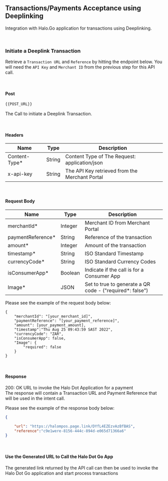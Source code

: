 
## Transactions/Payments Acceptance using Deeplinking

Integration with Halo.Go application for transactions using Deeplinking.

<br/>

### Initiate a Deeplink Transaction

Retrieve a ```Transaction URL``` and ```Reference``` by hitting the endpoint below. You will need the ```API Key``` and ```Merchant
ID``` from the previous step for this API call.

<br/>

#### Post

```bash
{{POST_URL}}
```

The Call to initiate a Deeplink Transaction.

<br/>

#### Headers

| Name |Type | Description |
| ----------- | ----------- |-------------|
| Content-Type* | String | Content Type of The Request: application/json|
| x-api-key| String | The API Key retrieved from the Merchant Portal|

<br/>

#### Request Body

| Name |Type | Description |
| ----------- | ----------- |-------------|
| merchantId* | Integer | Merchant ID from Merchant Portal|
| paymentReference*| String | Reference of the transaction|
| amount* |Integer | Amount of the transaction|
| timestamp* | String | ISO Standard Timestamp |
| currencyCode* | String | ISO Standard Currency Codes |
| isConsumerApp* | Boolean | Indicate if the call is for a Consumer App |
| Image* | JSON | Set to true to generate a QR code - ("required*: false")|



Please see the example of the request body below:

```
{
    "merchantId": "[your_merchant_id]",
    "paymentReference": "[your_payment_reference]",
    "amount": [your_payment_amount],
    "timestamp":"Thu Aug 25 09:43:59 SAST 2022",
    "currencyCode": "ZAR",
    "isConsumerApp": false,
    "Image": {
        "required": false
    }
}
```

<br/>

#### Response

200: OK URL to invoke the Halo Dot Application for a payment
<br/>
The response will contain a Transaction URL and Payment Reference that will be used in the intent call.

Please see the example of the response body below:

```json
{

    "url": "https://halompos.page.link/DYfL4EZEzvAzBfBAS",
    "reference":"c9e1were-8156-444c-894d-e065d71366a6"
}
```

<br/>

#### Use the Generated URL to Call the Halo Dot Go App

The generated link returned by the API call can then be used to invoke the Halo Dot Go application and start process transactions